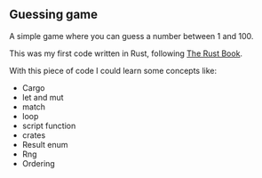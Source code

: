 ## Guessing game 

A simple game where you can guess a number between 1 and 100. 

This was my first code written in Rust, following [The Rust Book](https://doc.rust-lang.org/book/). 

With this piece of code I could learn some concepts like: 
- Cargo  
- let and mut 
- match 
- loop
- script function
- crates
- Result enum 
- Rng
- Ordering
